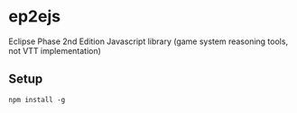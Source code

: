 # ep2ejs
Eclipse Phase 2nd Edition Javascript library (game system reasoning tools, not VTT implementation)

## Setup

```
npm install -g
```